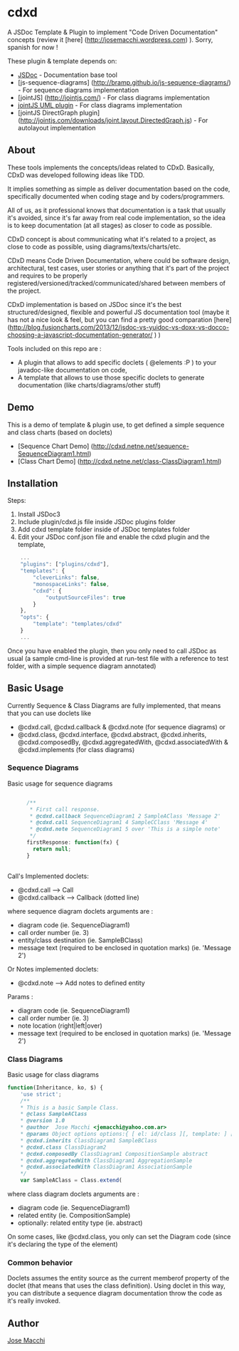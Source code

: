 cdxd
====

A JSDoc Template &amp; Plugin to implement "Code Driven <X> Documentation" concepts (review it [here] (http://josemacchi.wordpress.com) ). Sorry, spanish for now !

These plugin & template depends on:
* [JSDoc](https://github.com/jsdoc3/jsdoc) - Documentation base tool
* [js-sequence-diagrams] (http://bramp.github.io/js-sequence-diagrams/) - For sequence diagrams implementation
* [jointJS] (http://jointjs.com/) - For class diagrams implementation
* [jointJS UML plugin](http://jointjs.com/downloads/joint.shapes.uml.js) - For class diagrams implementation
* [jointJS DirectGraph plugin] (http://jointjs.com/downloads/joint.layout.DirectedGraph.js) - For autolayout implementation


## About

These tools implements the concepts/ideas related to CDxD. Basically, CDxD was developed following ideas like TDD.

It implies something as simple as deliver documentation based on the code, specifically documented when coding stage and by coders/programmers.
 
All of us, as it professional knows that documentation is a task that usually it's avoided, since it's far away from real code implementation, so the idea is to keep documentation (at all stages) as closer to code as possible.

CDxD concept is about communicating what it's related to a project, as close to code as possible, using diagrams/texts/charts/etc. 

CDxD means Code Driven <x> Documentation, where <x> could be software design, architectural, test cases, user stories or anything that it's part of the project and requires to be properly registered/versioned/tracked/communicated/shared between members of the project.

CDxD implementation is based on JSDoc since it's the best structured/designed, flexible and powerful JS documentation tool (maybe it has not a nice look & feel, but you can find a pretty good comparation [here] (http://blog.fusioncharts.com/2013/12/jsdoc-vs-yuidoc-vs-doxx-vs-docco-choosing-a-javascript-documentation-generator/ ) )

Tools included on this repo are :
* A plugin that allows to add specific doclets ( @elements :P ) to your javadoc-like documentation on code,
* A template that allows to use those specific doclets to generate documentation (like charts/diagrams/other stuff)

## Demo

This is a demo of template & plugin use, to get defined a simple sequence and class charts (based on doclets)

* [Sequence Chart Demo] (http://cdxd.netne.net/sequence-SequenceDiagram1.html)
* [Class Chart Demo] (http://cdxd.netne.net/class-ClassDiagram1.html)

## Installation

Steps:

1. Install JSDoc3 
2. Include plugin/cdxd.js file inside JSDoc plugins folder
3. Add cdxd template folder inside of JSDoc templates folder
4. Edit your JSDoc conf.json file and enable the cdxd plugin and the template,   

```javascript
    ...
    "plugins": ["plugins/cdxd"],
    "templates": {
        "cleverLinks": false,
        "monospaceLinks": false,
        "cdxd": {
            "outputSourceFiles": true
        }
    },
	"opts": {
		"template": "templates/cdxd"
	}
	...
```

Once you have enabled the plugin, then you only need to call JSDoc as usual 
(a sample cmd-line is provided at run-test file with a reference to test folder, with a simple sequence diagram annotated)

## Basic Usage

Currently Sequence & Class Diagrams are fully implemented, that means that you can use doclets like

* @cdxd.call, @cdxd.callback & @cdxd.note (for sequence diagrams) or 
* @cdxd.class, @cdxd.interface, @cdxd.abstract, @cdxd.inherits, @cdxd.composedBy, @cdxd.aggregatedWith, @cdxd.associatedWith & @cdxd.implements (for class diagrams)

### Sequence Diagrams

Basic usage for sequence diagrams 

```javascript

      /**
       * First call response.
	   * @cdxd.callback SequenceDiagram1 2 SampleAClass 'Message 2'
	   * @cdxd.call SequenceDiagram1 4 SampleCClass 'Message 4'
	   * @cdxd.note SequenceDiagram1 5 over 'This is a simple note'
       */
      firstResponse: function(fx) {
        return null;
      }
	  
```

Call's Implemented doclets:
* @cdxd.call --> Call
* @cdxd.callback --> Callback (dotted line)

where sequence diagram doclets arguments are :

* diagram code (ie. SequenceDiagram1)
* call order number  (ie. 3)
* entity/class destination  (ie. SampleBClass)
* message text (required to be enclosed in quotation marks) (ie. 'Message 2')

Or Notes implemented doclets:
* @cdxd.note --> Add notes to defined entity 

Params :
* diagram code (ie. SequenceDiagram1)
* call order number  (ie. 3)
* note location  (right|left|over)
* message text (required to be enclosed in quotation marks) (ie. 'Message 2')


### Class Diagrams

Basic usage for class diagrams

```javascript
function(Inheritance, ko, $) {
    'use strict';
    /**
    * This is a basic Sample Class.
	* @class SampleAClass
    * @version 1.0
    * @author  Jose Macchi <jemacchi@yahoo.com.ar>
    * @params Object options options:{ [ el: id/class ][, template: ] [, effects: {...}]  } -> effects: jQuery UI effects.
	* @cdxd.inherits ClassDiagram1 SampleBClass
	* @cdxd.class ClassDiagram2
    * @cdxd.composedBy ClassDiagram1 CompositionSample abstract
	* @cdxd.aggregatedWith ClassDiagram1 AggregationSample	
	* @cdxd.associatedWith ClassDiagram1 AssociationSample	
    */
    var SampleAClass = Class.extend(
```

where class diagram doclets arguments are :
* diagram code (ie. SequenceDiagram1)
* related entity  (ie. CompositionSample)
* optionally: related entity type  (ie. abstract)

On some cases, like @cdxd.class, you only can set the Diagram code (since it's declaring the type of the element)

### Common behavior

Doclets assumes the entity source as the current memberof property of the doclet (that means that uses the class definition).
Using doclet in this way, you can distribute a sequence diagram documentation throw the code as it's really invoked.

## Author

[Jose Macchi](https://github.com/jemacchi)
